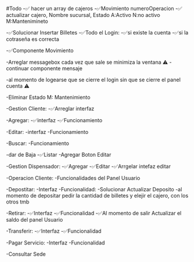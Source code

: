 #Todo
-✅ hacer un array de cajeros
-✅Movimiento numeroOperacion
-✅ actualizar cajero, Nombre sucursal, Estado A:Activo N:no activo M:Mantenimineto

-✅Solucionar Insertar Billetes
-✅Todo el Login:
-✅si existe la cuenta
-✅si la cotraseña es correcta

-✅Componente Movimiento

-Arreglar messagebox cada vez que sale se minimiza la ventana ⚠️
-continuar componente mensaje

-al momento de logearse que se cierre el login sin que se cierre el panel cuenta ⚠️

-Eliminar Estado M: Mantenimiento

-Gestion Cliente:
-✅Arreglar interfaz

-Agregar:
-✅interfaz
-✅Funcionamiento

-Editar:
-interfaz
-Funcionamiento

-Buscar:
-Funcionamiento

-dar de Baja
-✅Listar
-Agregar Boton Editar

-Gestion Dispensador:
-✅Agregar
-✅Editar
-✅Arrgelar intefaz editar

-Operacion Cliente:
-Funcionalidades del Panel Usuario

-Depostitar:
-Interfaz
-Funcionalidad:
-Solucionar Actualizar Deposito
-al momento de depositar pedir la cantidad de billetes y elejir el cajero, con los otros tmb

-Retirar:
-✅Interfaz
-✅Funcionalidad
-✅Al momento de salir Actualizar el saldo del panel Usuario

-Transferir:
-✅Interfaz
-✅Funcionalidad

-Pagar Servicio:
-Interfaz
-Funcionalidad

-Consultar Sede
